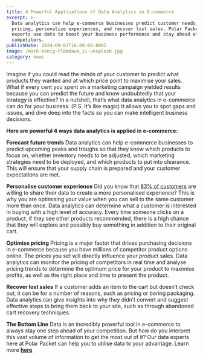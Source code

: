 ```yaml
---
title: 4 Powerful Applications of Data Analytics in E-commerce
excerpt: >-
  Data analytics can help e-commerce businesses predict customer needs, optimize
  pricing, personalize experiences, and recover lost sales. Polar Packet's
  experts use data to boost your business performance and stay ahead of
  competitors.
publishDate: 2024-09-07T16:00:00.000Z
image: /mark-konig-tl8mdaue_ii-unsplash.jpg
category: news
---
```


Imagine if you could read the minds of your customer to predict what products they wanted and at which price point to maximise your sales.
What if every cent you spent on a marketing campaign yielded results because you can predict the future and know undoubtedly that your strategy is effective?
In a nutshell, that’s what data analytics in e-commerce can do for your business. (P.S. It’s like magic)
It allows you to spot gaps and issues, and dive deep into the facts so you can make intelligent business decisions.

**Here are powerful 4 ways data analytics is applied in e-commerce:**

**Forecast future trends**
Data analytics can help e-commerce businesses to predict upcoming peaks and troughs so that they know which products to focus on, whether inventory needs to be adjusted, which marketing strategies need to be deployed, and which products to put into clearance.
This will ensure that your supply chain is prepared and your customer expectations are met.

**Personalise customer experience**
Did you know that [83% of customers](https://www.accenture.com/_acnmedia/PDF-77/Accenture-Pulse-Survey.pdf) are willing to share their data to create a more personalised experience? This is why you are optimising your value when you can sell to the same customer more than once.
Data analytics can determine what a customer is interested in buying with a high level of accuracy. Every time someone clicks on a product, if they see other products recommended, there is a high chance that they will explore and possibly buy something in addition to their original cart.

**Optimise pricing**
Pricing is a major factor that drives purchasing decisions in e-commerce because you have millions of competitor product options online. The prices you set will directly influence your product sales.
Data analytics can monitor the pricing of competitors in real time and analyse pricing trends to determine the optimum price for your product to maximise profits, as well as the right place and time to present the product.

**Recover lost sales**
If a customer adds an item to the cart but doesn’t check out, it can be for a number of reasons, such as pricing or boring packaging.
Data analytics can give insights into why they didn’t convert and suggest effective steps to bring them back to your site, such as through abandoned cart recovery techniques.

**The Bottom Line**
Data is an incredibly powerful tool in e-commerce to always stay one step ahead of your competition.
But how do you interpret this vast volume of information to get the most out of it?
Our data experts here at Polar Packet can help you to utilise data to your advantage. Learn more **[here](https://polarpacket.com/)**
